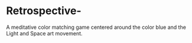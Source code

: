 # Retrospective-
A meditative color matching game centered around the color blue and the Light and Space art movement.
